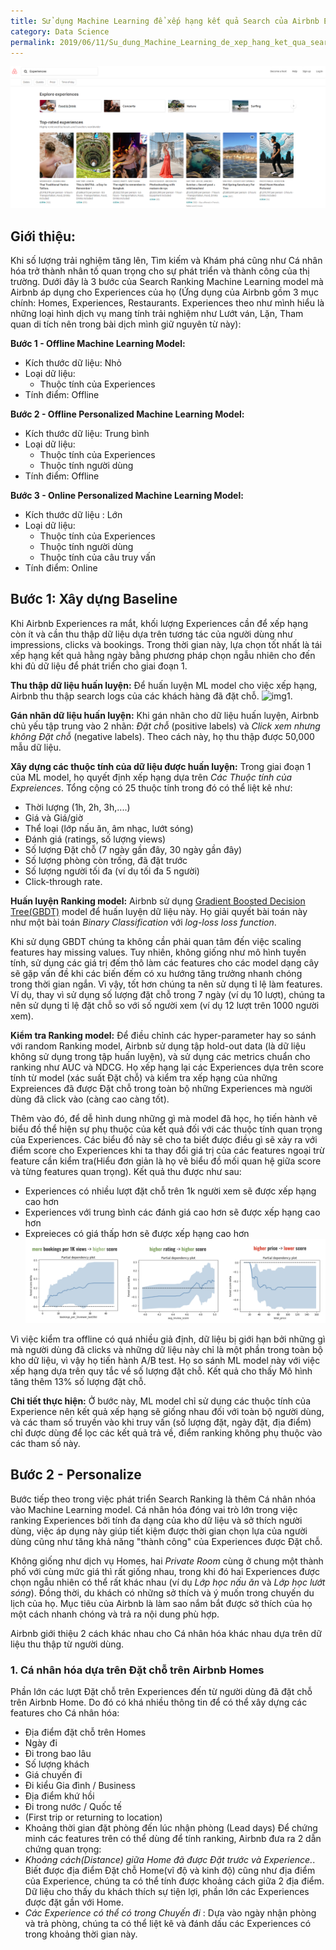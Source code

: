 ```yaml
---
title: Sử dụng Machine Learning để xếp hạng kết quả Search của Airbnb Experiences
category: Data Science
permalink: 2019/06/11/Su_dung_Machine_Learning_de_xep_hang_ket_qua_search_cua_Airbnb_Experiences
---
```

![img](https://raw.githubusercontent.com/lhduc94/My-blog/master/_posts/images_2019-06-11-Su-dung-Machine-learning-Xep-hang-ket-qua-Search-cua-Aribnb/img2.PNG)
## Giới thiệu:
Khi số lượng trải nghiệm tăng lên, Tìm kiếm và Khám phá cũng như Cá nhân hóa trở thành nhân tố quan trọng cho sự phát triển và thành công của thị trường. Dưới đây là 3 bước của Search Ranking Machine Learning model mà Airbnb áp dụng cho Experiences của họ (Ứng dụng của Airbnb gồm 3 mục chính: Homes, Experiences, Restaurants. Experiences theo như mình hiểu là những loại hình dịch vụ mang tính trải nghiệm như Lướt ván, Lặn, Tham quan di tích nên trong bài dịch mình giữ nguyên từ này):


__Bước 1 - Offline Machine Learning Model:__
* Kích thước dữ liệu: Nhỏ
* Loại dữ liệu: 
  * Thuộc tính của Experiences
* Tính điểm: Offline

__Bước 2 - Offline Personalized Machine Learning Model:__
* Kích thước dữ liệu: Trung bình
* Loại dữ liệu: 
  * Thuộc tính của Experiences
  * Thuộc tính người dùng
* Tính điểm:  Offline

__Bước 3 - Online Personalized Machine Learning Model:__
* Kích thước dữ liệu : Lớn
* Loại dữ liệu: 
  * Thuộc tính của Experiences
  * Thuộc tính người dùng
  * Thuộc tính của câu truy vấn
* Tính điểm:  Online

## Bước 1: Xây dựng Baseline

Khi Airbnb Experiences ra mắt, khối lượng Experiences cần để xếp hạng còn ít và cần thu thập dữ liệu dựa trên tương tác của người dùng như impressions, clicks và bookings. Trong thời gian này, lựa chọn tốt nhất là tái xếp hạng kết quả hằng ngày bằng phương pháp chọn ngẫu nhiên cho đến khi đủ dữ liệu để phát triển cho giai đoạn 1.

__Thu thập dữ liệu huấn luyện:__ Để huấn luyện ML model cho việc xếp hạng, Airbnb thu thập search logs của các khách hàng đã đặt chỗ.
![img1](https://cdn-images-1.medium.com/max/1200/1*6oFrH49leqhJR2fd2wRHpQ.png).

__Gán nhãn dữ liệu huấn luyện:__ Khi gán nhãn cho dữ liệu huấn luyện, Airbnb chủ yếu tập trung vào 2 nhãn: *Đặt chỗ* (positive labels) và *Click xem nhưng không Đặt chỗ* (negative labels). Theo cách này, họ thu thập được 50,000 mẫu dữ liệu.

__Xây dựng các thuộc tính của dữ liệu được huấn luyện:__ Trong giai đoạn 1 của ML model, họ quyết định xếp hạng dựa trên *Các Thuộc tính của Expreiences*. Tổng cộng có 25 thuộc tính trong đó có thể liệt kê như:
* Thời lượng (1h, 2h, 3h,....)
* Giá và Giá/giờ
* Thể loại (lớp nấu ăn, âm nhạc, lướt sóng)
* Đánh giá (ratings, số lượng views)
* Số lượng Đặt chỗ (7 ngày gần đây, 30 ngày gần đây)
* Số lượng phòng còn trống, đã đặt trước
* Số lượng người tối đa (ví dụ tối đa 5 người)
* Click-through rate.

__Huấn luyện Ranking model:__ Airbnb sử dụng [Gradient Boosted Decision Tree(GBDT)](https://github.com/yarny/gbdt) model để huấn luyện dữ liệu này. Họ giải quyết bài toán này như một bài toán *Binary Classification* với *log-loss loss function*.

Khi sử dụng GBDT chúng ta không cần phải quan tâm đến việc scaling features hay missing values. Tuy nhiên, không giống như mô hình tuyến tính, sử dụng các giá trị đếm thô làm các features cho các model dạng cây sẽ gặp vấn đề khi các biến đếm có xu hướng tăng trưởng nhanh chóng trong thời gian ngắn. Vì vậy, tốt hơn chúng ta nên sử dụng tỉ lệ làm features. Ví dụ, thay vì sử dụng số lượng đặt chỗ trong 7 ngày (ví dụ 10 lượt), chúng ta nên sử dụng tỉ lệ đặt chỗ so với số người xem (ví dụ 12 lượt trên 1000 người xem).

__Kiểm tra Ranking model:__ Để điều chỉnh các hyper-parameter hay so sánh với random Ranking model, Airbnb sử dụng tập hold-out data (là dữ liệu không sử dụng trong tập huấn luyện), và sử dụng các metrics chuẩn cho ranking như AUC và NDCG. Họ xếp hạng lại các Experiences dựa trên score tính từ model (xác suất Đặt chỗ) và kiểm tra xếp hạng của những Expreiences đã được Đặt chỗ trong toàn bộ những Experiences mà người dùng đã click vào (càng cao càng tốt).

Thêm vào đó, để dễ hình dung những gì mà model đã học, họ tiến hành vẽ biểu đồ thể hiện sự phụ thuộc của kết quả đối với các thuộc tính quan trọng của Experiences. Các biểu đồ này sẽ cho ta biết được điều gì sẽ xảy ra với điểm score cho Experiences khi ta thay đổi giá trị của các features ngoại trừ feature cần kiểm tra(Hiểu đơn giản là họ vẽ biểu đồ mối quan hệ giữa score và từng features quan trọng). Kết quả thu được như sau:
* Experiences có nhiều lượt đặt chỗ trên 1k người xem sẽ được xếp hạng cao hơn
* Experiences với trung bình các đánh giá cao hơn sẽ được xếp hạng cao hơn
* Expreieces có giá thấp hơn sẽ được xếp hạng cao hơn
![img3](https://raw.githubusercontent.com/lhduc94/My-blog/master/_posts/images_2019-06-11-Su-dung-Machine-learning-Xep-hang-ket-qua-Search-cua-Aribnb/img3.png)

Vì việc kiểm tra offline có quá nhiều giả định, dữ liệu bị giới hạn bởi những gì mà người dùng đã clicks và những dữ liệu này chỉ là một phần trong toàn bộ kho dữ liệu, vì vậy họ tiến hành A/B test. Họ so sánh ML model này với việc xếp hạng dựa trên quy tắc về số lượng đặt chỗ. Kết quả cho thấy Mô hình tăng thêm 13% số lượng đặt chỗ.

__Chi tiết thực hiện:__ Ở bước này, ML model chỉ sử dụng các thuộc tính của Experience nên kết quả xếp hạng sẽ giống nhau đối với toàn bộ người dùng, và các tham số truyền vào khi truy vấn (số lượng đặt, ngày đặt, địa điểm) chỉ được dùng để lọc các kết quả trả về, điểm ranking không phụ thuộc vào các tham số này.

## Bước 2 - Personalize
Bước tiếp theo trong việc phát triển Search Ranking là thêm Cá nhân nhóa vào Machine Learning model. Cá nhân hóa đóng vai trò lớn trong việc ranking Experiences bởi tính đa dạng của kho dữ liệu và sở thích người dùng, việc áp dụng này giúp tiết kiệm được thời gian chọn lựa của người dùng cũng như tăng khả năng "thành công" của Experiences được Đặt chỗ.

Không giống như dịch vụ Homes, hai _Private Room_ cùng ở chung một thành phố với cùng mức giá thì rất giống nhau, trong khi đó hai Experiences được chọn ngẫu nhiên có thể rất khác nhau (ví dụ _Lớp học nấu ăn_ và _Lớp học lướt sóng_). Đồng thời, du khách có những sở thích và ý muốn trong chuyến du lịch của họ. Mục tiêu của Airbnb là làm sao nắm bắt được sở thích của họ một cách nhanh chóng và trả ra nội dung phù hợp.

Airbnb giới thiệu 2 cách khác nhau cho Cá nhân hóa khác nhau dựa trên dữ liệu thu thập từ người dùng.
### 1. Cá nhân hóa dựa trên Đặt chỗ trên Airbnb Homes
Phần lớn các lượt Đặt chỗ trên Experiences đến từ người dùng đã đặt chỗ trên Airbnb Home. Do đó có khá nhiều thông tin để có thể xây dựng các features cho Cá nhân hóa:
* Địa điểm đặt chỗ trên Homes
* Ngày đi
* Đi trong bao lâu
* Số lượng khách
* Giá chuyến đi
* Đi kiểu Gia đình / Business
* Địa điểm khứ hồi
* Đi trong nước / Quốc tế
* (First trip or returning to location)
* Khoảng thời gian đặt phòng đến lúc nhận phòng (Lead days)
Để chứng minh các features trên có thể dùng để tính ranking, Airbnb đưa ra 2 dẫn chứng quan trọng:
* _Khoảng cách(Distance) giữa Home đã được Đặt trước và Experience._. Biết được địa điểm Đặt chỗ Home(vĩ độ và kinh độ) cũng như địa điểm của Experience, chúng ta có thể tính được khoảng cách giữa 2 địa điểm. Dữ liệu cho thấy du khách thích sự tiện lợi, phần lớn các Experiences được đặt gần với Home.
* _Các Experience có thể có trong Chuyến đi_ : Dựa vào ngày nhận phòng và trả phòng, chúng ta có thể liệt kê và đánh dấu các Experiences có trong khoảng thời gian này.
